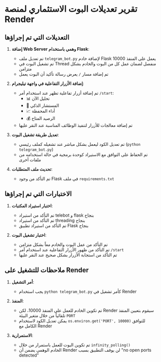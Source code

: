 # تقرير تعديلات البوت الاستثماري لمنصة Render

## التعديلات التي تم إجراؤها

1. **إضافة Web Server وهمي باستخدام Flask**:
   - تم تعديل ملف `telegram_bot.py` لإضافة خادم Flask يعمل على المنفذ 10000
   - تم تشغيل البوت في Thread منفصل لضمان عمل كل من البوت والخادم بشكل متزامن
   - تم إضافة مسار `/` يعرض رسالة تأكيد أن البوت يعمل

2. **إضافة الأزرار التفاعلية في واجهة تيليجرام**:
   - تم إضافة أزرار تفاعلية تظهر عند استخدام أمر `/start`:
     - 📊 تحليل الآن
     - 🧠 المستشار الذكي
     - 📈 أداء المحفظة
     - 💰 الرصيد المتاح
   - تم إضافة معالجات للأزرار لتنفيذ الوظائف المناسبة عند النقر عليها

3. **تعديل طريقة تشغيل البوت**:
   - تم تعديل الكود ليعمل بشكل مباشر عند تشغيله كملف رئيسي (`python telegram_bot.py`)
   - تم الحفاظ على التوافق مع الاستيراد كوحدة برمجية في حالة استخدامه من ملفات أخرى

4. **تحديث ملف المتطلبات**:
   - تم التأكد من وجود Flask في ملف `requirements.txt`

## الاختبارات التي تم إجراؤها

1. **اختبار استيراد المكتبات**:
   - تم التأكد من استيراد telebot و flask بنجاح
   - تم التأكد من استيراد threading بنجاح
   - تم التأكد من استيراد تطبيق Flask بنجاح

2. **اختبار تشغيل البوت**:
   - تم التأكد من عمل البوت والخادم معاً بشكل متزامن
   - تم التأكد من ظهور الأزرار التفاعلية عند استخدام أمر `/start`
   - تم التأكد من استجابة الأزرار بشكل صحيح عند النقر عليها

## ملاحظات للتشغيل على Render

1. **أمر التشغيل**:
   - يجب استخدام `python telegram_bot.py` كأمر تشغيل في Render

2. **المنفذ**:
   - تم تكوين الخادم للعمل على المنفذ 10000، لكن Render سيقوم بتعيين المنفذ تلقائياً من خلال متغير البيئة `PORT`
   - يمكن تعديل الكود لاستخدام `os.environ.get('PORT', 10000)` للتوافق الكامل مع Render

3. **الاستمرارية**:
   - تم تكوين البوت للعمل باستمرار من خلال `infinity_polling()`
   - الخادم الوهمي يضمن أن Render لن يوقف التطبيق بسبب "no open ports detected"
